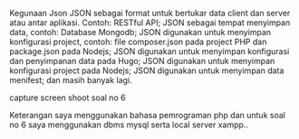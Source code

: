 Kegunaan Json
JSON sebagai format untuk bertukar data client dan server atau antar aplikasi. Contoh: RESTful API;
JSON sebagai tempat menyimpan data, contoh: Database Mongodb;
JSON digunakan untuk menyimpan konfigurasi project, contoh: file composer.json pada project PHP dan package.json pada Nodejs;
JSON digunakan untuk menyimpan konfigurasi dan penyimpanan data pada Hugo;
JSON digunakan untuk menyimpan konfigurasi project pada Nodejs;
JSON digunakan untuk menyimpan data menifest;
dan masih banyak lagi.

capture screen shoot soal no 6



Keterangan saya menggunakan bahasa pemrograman php dan untuk soal no 6 saya menggunakan dbms mysql serta local server xampp..
